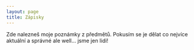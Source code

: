 ```yaml
---
layout: page
title: Zápisky
---
```


Zde nalezneš moje poznámky z předmětů. Pokusím se je dělat co nejvíce aktuální a správné ale well... jsme jen lidi!

